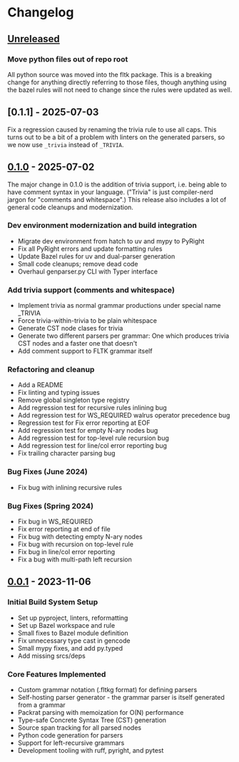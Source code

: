 # Changelog

## [Unreleased]

### Move python files out of repo root

All python source was moved into the fltk package. This is a breaking change for
anything directly referring to those files, though anything using the bazel
rules will not need to change since the rules were updated as well.

## [0.1.1] - 2025-07-03

Fix a regression caused by renaming the trivia rule to use all caps. This turns
out to be a bit of a problem with linters on the generated parsers, so we now
use `_trivia` instead of `_TRIVIA`.

## [0.1.0] - 2025-07-02

The major change in 0.1.0 is the addition of trivia support, i.e. being able to
have comment syntax in your language. ("Trivia" is just compiler-nerd jargon for
"comments and whitespace".) This release also includes a lot of general code
cleanups and modernization.

### Dev environment modernization and build integration
- Migrate dev environment from hatch to uv and mypy to PyRight
- Fix all PyRight errors and update formatting rules
- Update Bazel rules for uv and dual-parser generation
- Small code cleanups; remove dead code
- Overhaul genparser.py CLI with Typer interface

### Add trivia support (comments and whitespace)
- Implement trivia as normal grammar productions under special name _TRIVIA
- Force trivia-within-trivia to be plain whitespace
- Generate CST node clases for trivia
- Generate two different parsers per grammar: One which produces trivia CST nodes and a faster one that doesn't
- Add comment support to FLTK grammar itself

### Refactoring and cleanup
- Add a README
- Fix linting and typing issues
- Remove global singleton type registry
- Add regression test for recursive rules inlining bug
- Add regression test for WS_REQUIRED walrus operator precedence bug
- Regression test for Fix error reporting at EOF
- Add regression test for empty N-ary nodes bug
- Add regression test for top-level rule recursion bug
- Add regression test for line/col error reporting bug
- Fix trailing character parsing bug

### Bug Fixes (June 2024)
- Fix bug with inlining recursive rules

### Bug Fixes (Spring 2024)
- Fix bug in WS_REQUIRED
- Fix error reporting at end of file
- Fix bug with detecting empty N-ary nodes
- Fix bug with recursion on top-level rule
- Fix bug in line/col error reporting
- Fix a bug with multi-path left recursion

## [0.0.1] - 2023-11-06

### Initial Build System Setup
- Set up pyproject, linters, reformatting
- Set up Bazel workspace and rule
- Small fixes to Bazel module definition
- Fix unnecessary type cast in gencode
- Small mypy fixes, and add py.typed
- Add missing srcs/deps

### Core Features Implemented
- Custom grammar notation (.fltkg format) for defining parsers
- Self-hosting parser generator - the grammar parser is itself generated from a grammar
- Packrat parsing with memoization for O(N) performance
- Type-safe Concrete Syntax Tree (CST) generation
- Source span tracking for all parsed nodes
- Python code generation for parsers
- Support for left-recursive grammars
- Development tooling with ruff, pyright, and pytest

[Unreleased]: https://github.com/rnortman/fltk/compare/v0.1.0...HEAD
[0.1.0]: https://github.com/rnortman/fltk/releases/tag/v0.1.0
[0.0.1]: https://github.com/rnortman/fltk/releases/tag/v0.0.1